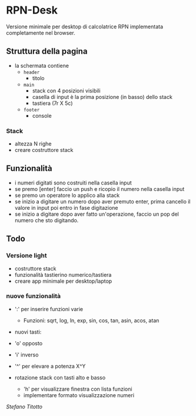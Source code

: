 # RPN-Desk
Versione minimale per desktop di calcolatrice RPN implementata completamente nel browser.

## Struttura della pagina
- la schermata contiene 
    - `header`
        - titolo
    - `main`
        - stack con 4 posizioni visibili
        - casella di input è la prima posizione (in basso) dello stack
        - tastiera (7r X 5c)
    - `footer`
        - console
        
### Stack
- altezza N righe
- creare costruttore stack

## Funzionalità
- i numeri digitati sono costruiti nella casella input
- se premo [enter] faccio un push e ricopio il numero nella casella input
- se premo un operatore lo applico alla stack 
- se inizio a digitare un numero dopo aver premuto enter, prima cancello il valore in input poi entro in fase digitazione
- se inizio a digitare dopo aver fatto un'operazione, faccio un pop del numero che sto digitando.

## Todo
### Versione light
- costruttore stack
- funzionalità tastierino numerico/tastiera
- creare app minimale per desktop/laptop

### nuove funzionalità
- ':' per inserire funzioni varie
    - Funzioni: sqrt, log, ln, exp, sin, cos, tan, asin, acos, atan

- nuovi tasti: 
- 'o' opposto
- 'i' inverso
- '^' per elevare a potenza X^Y
 
- rotazione stack con tasti alto e basso
    - 'h' per visualizzare finestra con lista funzioni
    - implementare formato visualizzazione numeri


*Stefano Titotto*
